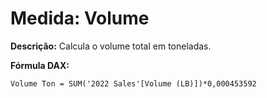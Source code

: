 # Medida: Volume

**Descrição:** Calcula o volume total em toneladas.

**Fórmula DAX:**
```DAX
Volume Ton = SUM('2022 Sales'[Volume (LB)])*0,000453592

